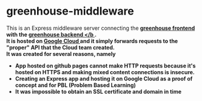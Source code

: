 # greenhouse-middleware
This is an Express middleware server connecting the <a href="https://github.com/ham222/greenhouse-frontend"> <b> greenhouse frontend<b> </a> with the <a href="https://github.com/xoxkoo/greenhouse-backend"> <b> greenhouse backend </b </a>. <br>
  It is hosted on <a href="https://healthy-wares-386912.ey.r.appspot.com"> Google Cloud </a> and it simply forwards requests to the "proper" API that the Cloud team created. <br>
  It was created for several reasons, namely
  <ul>
    <li>App hosted on github pages cannot make HTTP requests because it's hosted on HTTPS and making mixed content connections is insecure.</li>
    <li>Creating an Express app and hosting it on Google Cloud as a proof of concept and for <b>PBL</b> (Problem Based Learning)</li>
    <li>It was impossible to obtain an SSL certificate and domain in time</li>
  </ul>
